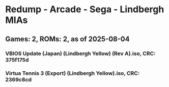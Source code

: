 # Redump - Arcade - Sega - Lindbergh MIAs
## Games: 2, ROMs: 2, as of 2025-08-04

### VBIOS Update (Japan) (Lindbergh Yellow) (Rev A).iso, CRC: 375f175d
### Virtua Tennis 3 (Export) (Lindbergh Yellow).iso, CRC: 2369c8cd
